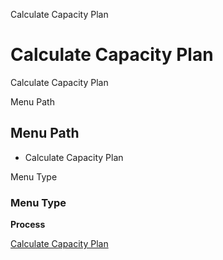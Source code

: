 
Calculate Capacity Plan
# Calculate Capacity Plan


Calculate Capacity Plan

Menu Path
## Menu Path



- Calculate Capacity Plan

Menu Type
### Menu Type

**Process**


[Calculate Capacity Plan](../../functional-guide/process/process-pp_calculate-capacity-plan.md)